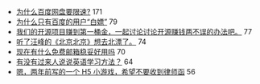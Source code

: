 - [为什么百度网盘要限速?](https://www.v2ex.com/t/561322) 171
- [为什么只有百度的用户“白嫖”](https://www.v2ex.com/t/561390) 79
- [我们的开源项目赚到第一桶金，一起讨论讨论开源赚钱两不误的办法吧。](https://www.v2ex.com/t/561323) 77
- [听了汪峰的《北京北京》想去北漂了。](https://www.v2ex.com/t/561443) 74
- [现在有什么免费邮箱稳妥好用吗](https://www.v2ex.com/t/561325) 70
- [有没有过来人说说英语学习方法？](https://www.v2ex.com/t/561383) 64
- [嗯，两年前写的一个 H5 小游戏，希望不要收到律师函](https://www.v2ex.com/t/561473) 56